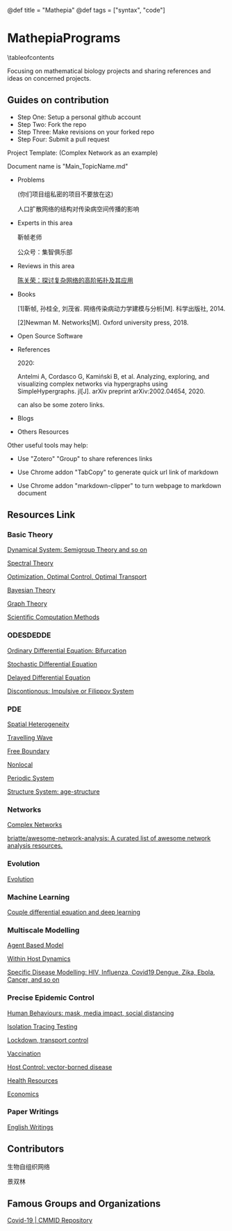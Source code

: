 @def title = "Mathepia"
@def tags = ["syntax", "code"]


# MathepiaPrograms
\tableofcontents

Focusing on mathematical biology projects and sharing references and ideas on concerned projects.

## Guides on contribution

- Step One: Setup a personal github account
- Step Two: Fork the repo
- Step Three: Make revisions on your forked repo
- Step Four: Submit a pull request

Project Template: (Complex Network as an example)

Document name is "Main_TopicName.md"

- Problems
  
  (你们项目组私密的项目不要放在这)

  人口扩散网络的结构对传染病空间传播的影响

- Experts in this area
  
  靳帧老师

  公众号：集智俱乐部

- Reviews in this area
  
  [陈关荣：探讨复杂网络的高阶拓扑及其应用](https://mp.weixin.qq.com/s/jhaTyxVjRTfSbBDjatBWFQ)

- Books
  
  [1]靳帧, 孙桂全, 刘茂省. 网络传染病动力学建模与分析[M]. 科学出版社, 2014.

  [2]Newman M. Networks[M]. Oxford university press, 2018.

- Open Source Software
  

- References
  
  2020:

  Antelmi A, Cordasco G, Kamiński B, et al. Analyzing, exploring, and visualizing complex networks via hypergraphs using SimpleHypergraphs. jl[J]. arXiv preprint arXiv:2002.04654, 2020.

  can also be some zotero links.

- Blogs
  
- Others Resources


Other useful tools may help:

- Use "Zotero" "Group" to share references links

- Use Chrome addon "TabCopy" to generate quick url link of markdown

- Use Chrome addon "markdown-clipper" to turn webpage to markdown document

## Resources Link
### Basic Theory

[Dynamical System: Semigroup Theory and so on](Basic%20Theory/Main_dynamic_system.md)

[Spectral Theory](Basic%20Theory/Main_spectral_theory.md)

[Optimization, Optimal Control, Optimal Transport](Basic%20Theory/Main_optimal.md)

[Bayesian Theory](Basic%20Theory/Main_bayesian.md)

[Graph Theory](Basic%20Theory/Main_graph_theory.md)

[Scientific Computation Methods](Basic%20Theory/Main_numerical.md)

### ODESDEDDE

[Ordinary Differential Equation: Bifurcation](ODESDEDDE/Main_ode.md)

[Stochastic Differential Equation](ODESDEDDE/Main_sde.md)

[Delayed Differential Equation](ODESDEDDE/Main_dde.md)

[Discontionous: Impulsive or Filippov System](ODESDEDDE/Main_discontinous.md)
### PDE

[Spatial Heterogeneity](PDE/Main_spatial_heterogeneity.md)

[Travelling Wave](PDE/Main_travelling_wave.md)

[Free Boundary](PDE/Main_free_boundary.md)

[Nonlocal](PDE/Main_nonlocal.md)

[Periodic System](PDE/Main_periodic.md)

[Structure System: age-structure](PDE/Main_structure.md)

### Networks

[Complex Networks](/Complex%20Networks/Main_Complex_Networks.md)

[briatte/awesome-network-analysis: A curated list of awesome network analysis resources.](https://github.com/briatte/awesome-network-analysis)

### Evolution

[Evolution](/Evolution/Main_Evolution.md)


### Machine Learning

[Couple differential equation and deep learning](Machine%20Learning/Main_differential_equation_ML.md)



### Multiscale Modelling

[Agent Based Model](Multiscale%20Modelling/Main_agents.md)

[Within Host Dynamics](Multiscale%20Modelling/Main_withinhost.md)

[Specific Disease Modelling: HIV, Influenza, Covid19,Dengue, Zika, Ebola, Cancer, and so on](Multiscale%20Modelling/Main_specific_disease.md)

### Precise Epidemic Control

[Human Behaviours: mask, media impact, social distancing](Precise%20Epidemic%20Control/Main_human_bahaviours.md)

[Isolation Tracing Testing](Precise%20Epidemic%20Control/Main_isolation_tracing_testing.md)

[Lockdown, transport control](Precise%20Epidemic%20Control/Main_lockdown.md)

[Vaccination](Precise%20Epidemic%20Control/Main_vaccine.md)

[Host Control: vector-borned disease](Precise%20Epidemic%20Control/Main_host_control.md)

[Health Resources](Precise%20Epidemic%20Control/Main_health_resource.md)

[Economics](Precise%20Epidemic%20Control/Main_economics.md)


### Paper Writings

[English Writings](Wrtings/Main_writings.md)

## Contributors

生物自组织网络

景双林

## Famous Groups and Organizations

[Covid-19 | CMMID Repository](https://cmmid.github.io/topics/covid19/)